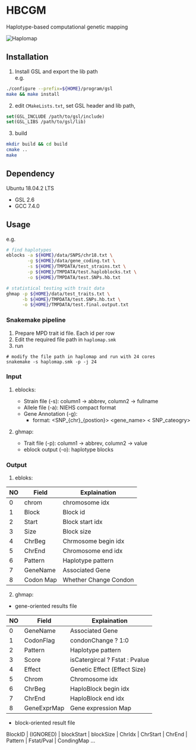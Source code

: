 
# HBCGM
Haplotype-based computational genetic mapping  

![Haplomap](https://github.com/zqfang/haplomap/workflows/Haplomap/badge.svg)

## Installation

1. Install GSL and export the lib path  
e.g.
```bash
./configure --prefix=${HOME}/program/gsl
make && make install
```

2. edit `CMakeLists.txt`, set GSL header and lib path, 

```cmake
set(GSL_INCLUDE /path/to/gsl/include)
set(GSL_LIBS /path/to/gsl/lib)
```


3. build
```bash
mkdir build && cd build
cmake ..
make
```

## Dependency 

Ubuntu 18.04.2 LTS
* GSL 2.6
* GCC 7.4.0

## Usage
e.g.
```bash
# find haplotypes
eblocks -a ${HOME}/data/SNPS/chr18.txt \
        -g ${HOME}/data/gene_coding.txt \
        -s ${HOME}/TMPDATA/test_strains.txt \
        -p ${HOME}/TMPDATA/test.haploblocks.txt \
        -o ${HOME}/TMPDATA/test.SNPs.hb.txt

# statistical testing with trait data
ghmap -p ${HOME}/data/test_traits.txt \
      -b ${HOME}/TMPDATA/test.SNPs.hb.txt \
      -o ${HOME}/TMPDATA/test.final.output.txt
```

### Snakemake pipeline  
1. Prepare MPD trait id file. Each id per row
2. Edit the required file path in `haplomap.smk`
3. run
```shell
# modify the file path in haplomap and run with 24 cores
snakemake -s haplomap.smk -p -j 24  
```


### Input
1. eblocks:
    - Strain file (-s): column1 -> abbrev, column2 -> fullname
    - Allele file (-a): NIEHS compact format
    - Gene Annotation (-g): 
       - format: <SNP_{chr}_{postion}>  <gene_name>  < SNP_cateogry> 

2. ghmap:
    - Trait file (-p):  column1 -> abbrev, column2 -> value
    - eblock output (-o): haplotype blocks

### Output

1. ebloks:

|NO|Field | Explaination |
|--| ---- | ------------ |
|0 |chrom | chromosome idx      |
|1 |Block | Block id            |
|2 |Start | Block start idx     |
|3 |Size  | Block size          |
|4 |ChrBeg| Chrmosome begin idx |
|5 |ChrEnd| Chromosome end idx  |
|6 |Pattern | Haplotype pattern |
|7 |GeneName| Associated Gene   |
|8 |Codon Map | Whether Change Condon |

2. ghmap:
  * gene-oriented results file

|NO|Field | Explaination |
|--| ---- | ------------ |
|0 |GeneName   | Associated Gene     |
|1 |CodonFlag  | condonChange ? 1:0  |
|2 |Pattern    | Haplotype pattern   |
|3 |Score      | isCatergircal ? Fstat : Pvalue |
|4 |Effect     | Genetic Effect (Effect Size)   |
|5 |Chrom      | Chromosome idx      |
|6 |ChrBeg     | HaploBlock begin idx|
|7 |ChrEnd     | HaploBlock end idx  |
|8 |GeneExprMap| Gene expression Map |

  * block-oriented result file

BlockID | (IGNORED) | blockStart | blockSize | ChrIdx | ChrStart | ChrEnd | Pattern | Fstat/Pval | CondingMap ...